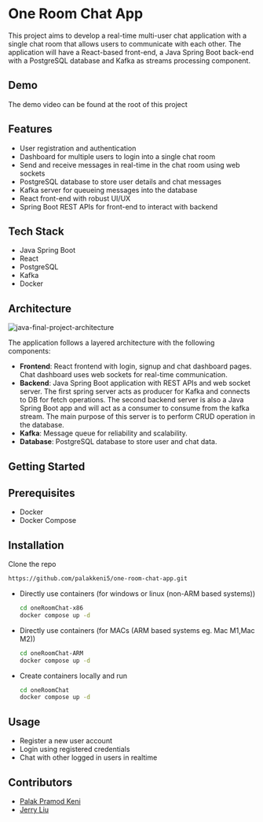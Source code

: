 # One Room Chat App

This project aims to develop a real-time multi-user chat application with a single chat room that allows users to communicate with each other. The application will have a React-based front-end, a Java Spring Boot back-end with a PostgreSQL database and Kafka as streams processing component.

## Demo

The demo video can be found at the root of this project

## Features

- User registration and authentication
- Dashboard for multiple users to login into a single chat room
- Send and receive messages in real-time in the chat room using web sockets
- PostgreSQL database to store user details and chat messages
- Kafka server for queueing messages into the database
- React front-end with robust UI/UX
- Spring Boot REST APIs for front-end to interact with backend
  
## Tech Stack

- Java Spring Boot
- React
- PostgreSQL
- Kafka
- Docker

## Architecture

![java-final-project-architecture](https://github.com/palakkeni5/one-room-chat-app/assets/42136520/fc157211-fdce-490f-8588-041fdae1fa1a)


The application follows a layered architecture with the following components:

- **Frontend**: React frontend with login, signup and chat dashboard pages. Chat dashboard uses web sockets for real-time communication.
- **Backend**: Java Spring Boot application with REST APIs and web socket server. The first spring server acts as producer for Kafka and connects to DB for fetch operations. The second backend server is also a Java Spring Boot app and will act as a consumer to consume from the kafka stream. The main purpose of this server is to perform CRUD operation in the database.  
- **Kafka**: Message queue for reliability and scalability.
- **Database**: PostgreSQL database to store user and chat data.

## Getting Started

## Prerequisites

- Docker
- Docker Compose

## Installation 

Clone the repo

```bash
https://github.com/palakkeni5/one-room-chat-app.git
```

- Directly use containers (for windows or linux (non-ARM based systems))
  ```bash
  cd oneRoomChat-x86
  docker compose up -d
  ```
- Directly use containers (for MACs (ARM based systems eg. Mac M1,Mac M2))
  ```bash
  cd oneRoomChat-ARM
  docker compose up -d
  ```
- Create containers locally and run
  ```bash
  cd oneRoomChat
  docker compose up -d
  ```
  
## Usage

- Register a new user account
- Login using registered credentials
- Chat with other logged in users in realtime

## Contributors

- [Palak Pramod Keni](https://github.com/palakkeni5)
- [Jerry Liu](https://github.com/jLiucoder)
